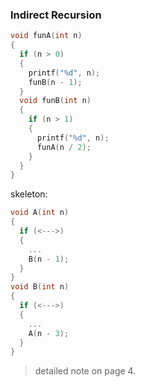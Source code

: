 ### Indirect Recursion

```c
void funA(int n)
{
  if (n > 0)
  {
    printf("%d", n);
    funB(n - 1);
  }
  void funB(int n)
  {
    if (n > 1)
    {
      printf("%d", n);
      funA(n / 2);
    }
  }
}
```

skeleton:

```c
void A(int n)
{
  if (<--->)
  {
    ...
    B(n - 1);
  }
}
void B(int n)
{
  if (<--->)
  {
    ...
    A(n - 3);
  }
}
```

> detailed note on page 4.
